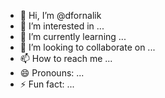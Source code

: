 - 👋 Hi, I’m @dfornalik
- 👀 I’m interested in ...
- 🌱 I’m currently learning ...
- 💞️ I’m looking to collaborate on ...
- 📫 How to reach me ...
- 😄 Pronouns: ...
- ⚡ Fun fact: ...

<!---
dfornalik/dfornalik is a ✨ special ✨ repository because its `README.md` (this file) appears on your GitHub profile.
You can click the Preview link to take a look at your changes.
--->
